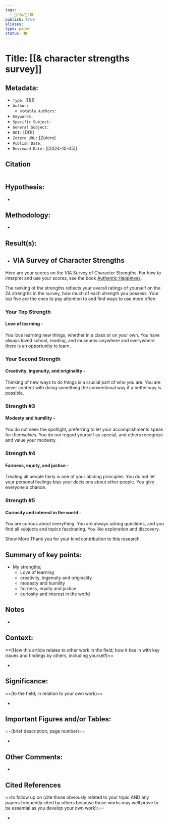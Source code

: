 ```yaml
---
tags:
  - 🧠/📥/📜/🟩
publish: true
aliases: 
type: paper
status: 🟧
---
```


# Title: **[[& character strengths survey]]**

## Metadata:

- `Type:` [[&]]
- `Author:` 
	- `Notable Authors:` 
- `Keywords:` 
- `Specific Subject:` 
- `General Subject:` 
- `DOI:` [DOI]
- `Zotero URL:` [Zotero]
- `Publish Date:` 
- `Reviewed Date:` [[2024-10-05]]

## Citation

```latex

```

## Hypothesis:

- 

## Methodology:

- 

## Result(s):

- ## VIA Survey of Character Strengths

Here are your scores on the VIA Survey of Character Strengths. For how to interpret and use your scores, see the book [Authentic Happiness](http://www.amazon.com/Authentic-Happiness-Psychology-Potential-Fulfillment/dp/0743222989/).

The ranking of the strengths reflects your overall ratings of yourself on the 24 strengths in the survey, how much of each strength you possess. Your top five are the ones to pay attention to and find ways to use more often.

### Your Top Strength

#### Love of learning -

You love learning new things, whether in a class or on your own. You have always loved school, reading, and museums-anywhere and everywhere there is an opportunity to learn.

### Your Second Strength

#### Creativity, ingenuity, and originality -

Thinking of new ways to do things is a crucial part of who you are. You are never content with doing something the conventional way if a better way is possible.

### Strength #3

#### Modesty and humility -

You do not seek the spotlight, preferring to let your accomplishments speak for themselves. You do not regard yourself as special, and others recognize and value your modesty.

### Strength #4

#### Fairness, equity, and justice -

Treating all people fairly is one of your abiding principles. You do not let your personal feelings bias your decisions about other people. You give everyone a chance.

### Strength #5

#### Curiosity and interest in the world -

You are curious about everything. You are always asking questions, and you find all subjects and topics fascinating. You like exploration and discovery.

  
Show More Thank you for your kind contribution to this research.

## Summary of key points:

- My strengths; 
	- Love of learning
	- creativity, ingenuity and originality
	- modesty and humility
	- fairness, equity and justice
	- curiosity and interest in the world

## Notes

- 

## Context:

==(How this article relates to other work in the field; how it ties in with key issues and findings by others, including yourself)==

- 

## Significance:

==(to the field; in relation to your own work)==

- 

## Important Figures and/or Tables:

==(brief description; page number)==

- 

## Other Comments:

-

## Cited References 

==to follow up on (cite those obviously related to your topic AND any papers frequently cited by others because those works may well prove to be essential as you develop your own work):==

- 

```query

```

